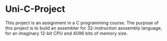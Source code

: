 # Uni-C-Project
This project is an assignment in a C programming course.
The purpose of this project is to build an assembler for 32-instruction asssembly language, for an imaginary 12-bit CPU and 4096 bits of memory size.
